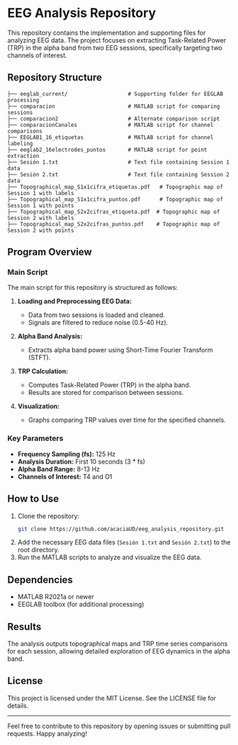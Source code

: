 # EEG Analysis Repository

This repository contains the implementation and supporting files for analyzing EEG data. The project focuses on extracting Task-Related Power (TRP) in the alpha band from two EEG sessions, specifically targeting two channels of interest.

## Repository Structure

```
├── eeglab_current/                   # Supporting folder for EEGLAB processing
├── comparacion                       # MATLAB script for comparing sessions
├── comparacion2                      # Alternate comparison script
├── comparacionCanales                # MATLAB script for channel comparisons
├── EEGLAB1_16_etiquetas              # MATLAB script for channel labeling
├── eeglab2_16electrodes_puntos       # MATLAB script for point extraction
├── Sesión 1.txt                      # Text file containing Session 1 data
├── Sesión 2.txt                      # Text file containing Session 2 data
├── Topographical_map_S1x1cifra_etiquetas.pdf   # Topographic map of Session 1 with labels
├── Topographical_map_S1x1cifra_puntos.pdf      # Topographic map of Session 1 with points
├── Topographical_map_S2x2cifras_etiqueta.pdf  # Topographic map of Session 2 with labels
├── Topographical_map_S2x2cifras_puntos.pdf    # Topographic map of Session 2 with points
```

## Program Overview

### Main Script
The main script for this repository is structured as follows:

1. **Loading and Preprocessing EEG Data:**
    - Data from two sessions is loaded and cleaned.
    - Signals are filtered to reduce noise (0.5-40 Hz).

2. **Alpha Band Analysis:**
    - Extracts alpha band power using Short-Time Fourier Transform (STFT).

3. **TRP Calculation:**
    - Computes Task-Related Power (TRP) in the alpha band.
    - Results are stored for comparison between sessions.

4. **Visualization:**
    - Graphs comparing TRP values over time for the specified channels.

### Key Parameters
- **Frequency Sampling (fs):** 125 Hz
- **Analysis Duration:** First 10 seconds (3 * fs)
- **Alpha Band Range:** 8-13 Hz
- **Channels of Interest:** T4 and O1

## How to Use
1. Clone the repository:
   ```bash
   git clone https://github.com/acaciaUD/eeg_analysis_repository.git
   ```
2. Add the necessary EEG data files (`Sesión 1.txt` and `Sesión 2.txt`) to the root directory.
3. Run the MATLAB scripts to analyze and visualize the EEG data.

## Dependencies
- MATLAB R2021a or newer
- EEGLAB toolbox (for additional processing)

## Results
The analysis outputs topographical maps and TRP time series comparisons for each session, allowing detailed exploration of EEG dynamics in the alpha band.

## License
This project is licensed under the MIT License. See the LICENSE file for details.

---

Feel free to contribute to this repository by opening issues or submitting pull requests. Happy analyzing!
